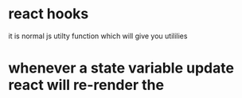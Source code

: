 # react hooks
it is normal js utilty function which will give you utililies 
 
 # whenever a state variable update react will re-render the  